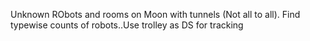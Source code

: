 Unknown RObots and rooms on Moon with tunnels (Not all to all).
Find typewise counts of robots..Use trolley as DS for tracking
